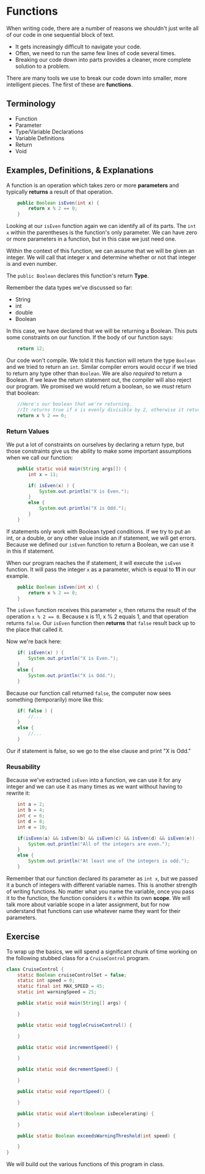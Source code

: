# Functions
When writing code, there are a number of reasons we shouldn't just write all of our code in one sequential block of text.

* It gets increasingly difficult to navigate your code.
* Often, we need to run the same few lines of code several times.
* Breaking our code down into parts provides a cleaner, more complete solution to a problem.

There are many tools we use to break our code down into smaller, more intelligent pieces. The first of these are **functions**.

## Terminology
* Function
* Parameter
* Type/Variable Declarations
* Variable Definitions
* Return
* Void

## Examples, Definitions, & Explanations
A function is an operation which takes zero or more **parameters** and typically **returns** a result of that operation.

```java
    public Boolean isEven(int x) {
        return x % 2 == 0;
    }
```

Looking at our ```isEven``` function again we can identify all of its parts. The ```int x``` within the parentheses is the function's only parameter. We can have zero or more parameters in a function, but in this case we just need one.

Within the context of this function, we can assume that we will be given an integer. We will call that integer x and determine whether or not that integer is and even number.

The ```public Boolean``` declares this function's return **Type**.

Remember the data types we've discussed so far:
* String
* int
* double
* Boolean

In this case, we have declared that we will be returning a Boolean. This puts some constraints on our function. If the body of our function says:

```java
    return 12;
```

Our code won't compile. We told it this function will return the type ```Boolean``` and we tried to return an ```int```. Similar compiler errors would occur if we tried to return any type other than ```Boolean```. We are also _required_ to return a Boolean. If we leave the return statement out, the compiler will also reject our program. We promised we would return a boolean, so we _must_ return that boolean:

```java
    //Here's our boolean that we're returning.
    //It returns true if x is evenly divisible by 2, otherwise it returns false
    return x % 2 == 0;
```

### Return Values
We put a lot of constraints on ourselves by declaring a return type, but those constraints give us the ability to make some important assumptions when we call our function:

```java
    public static void main(String args[]) {
        int x = 11;

        if( isEven(x) ) {
            System.out.println("X is Even.");
        }
        else {
            System.out.println("X is Odd.");
        }
    }
```

If statements only work with Boolean typed conditions. If we try to put an int, or a double, or any other value inside an if statement, we will get errors. Because we defined our ```isEven``` function to return a Boolean, we can use it in this if statement.

When our program reaches the if statement, it will execute the ```isEven``` function. It will pass the integer ```x``` as a parameter, which is equal to **11** in our example.

```java
    public Boolean isEven(int x) {
        return x % 2 == 0;
    }
```

The ```isEven``` function receives this parameter ```x```, then returns the result of the operation ```x % 2 == 0```. Because x is 11, x % 2 equals 1, and that operation returns ```false```. Our ```isEven``` function then **returns** that ```false``` result back up to the place that called it.

Now we're back here:

```java
    if( isEven(x) ) {
        System.out.println("X is Even.");
    }
    else {
        System.out.println("X is Odd.");
    }
```

Because our function call returned ```false```, the computer now sees something (temporarily) more like this:

```java
    if( false ) {
        //...
    }
    else {
        //...
    }
```

Our if statement is false, so we go to the else clause and print "X is Odd."

### Reusability
Because we've extracted ```isEven``` into a function, we can use it for any integer and we can use it as many times as we want without having to rewrite it:

``` java
    int a = 2;
    int b = 4;
    int c = 6;
    int d = 8;
    int e = 10;

    if(isEven(a) && isEven(b) && isEven(c) && isEven(d) && isEven(e)) {
        System.out.println("All of the integers are even.");
    }
    else {
        System.out.println("At least one of the integers is odd.");        
    }
```

Remember that our function declared its parameter as ```int x```, but we passed it a bunch of integers with different variable names. This is another strength of writing functions. No matter what you name the variable, once you pass it to the function, the function considers it ```x``` within its own **scope**. We will talk more about variable scope in a later assignment, but for now understand that functions can use whatever name they want for their parameters.

## Exercise
To wrap up the basics, we will spend a significant chunk of time working on the following stubbed class for a `CruiseControl` program.

```java
class CruiseControl {
    static Boolean cruiseControlSet = false;
    static int speed = 0;
    static final int MAX_SPEED = 45;
    static int warningSpeed = 25;

    public static void main(String[] args) {

    }

    public static void toggleCruiseControl() {

    }

    public static void incrementSpeed() {

    }

    public static void decrementSpeed() {

    }

    public static void reportSpeed() {

    }

    public static void alert(Boolean isDecelerating) {

    }

    public static Boolean exceedsWarningThreshold(int speed) {

    }
}
```

We will build out the various functions of this program in class.
